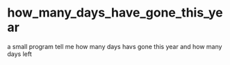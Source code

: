 # how_many_days_have_gone_this_year
a small program tell me how many days havs gone this year and how many days left
